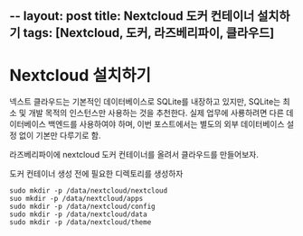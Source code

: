 --
layout: post
title: Nextcloud 도커 컨테이너 설치하기
tags: [Nextcloud, 도커, 라즈베리파이, 클라우드]
---

# Nextcloud 설치하기

넥스트 클라우드는 기본적인 데이터베이스로 SQLite를 내장하고 있지만, SQLite는 최소 및 개발 목적의 인스턴스만 사용하는 것을 추천한다. 실제 업무에 사룡하려면 다른 데이터베이스 백엔드를 사용하여야 하며, 이번 포스트에서는 별도의 외부 데이터베이스 설정 없이 기본만 다루기로 함. 

라즈베리파이에 nextcloud 도커 컨테이너를 올려서 클라우드를 만들어보자. 

도커 컨테이너 생성 전에 필요한 디렉토리를 생성하자

```
sudo mkdir -p /data/nextcloud/nextcloud
suo mkdir -p /data/nextcloud/apps
sudo mkdir -p /data/nextcloud/config
sudo mkdir -p /data/nextcloud/data
sudo mkdir -p /data/nextcloud/theme
```


